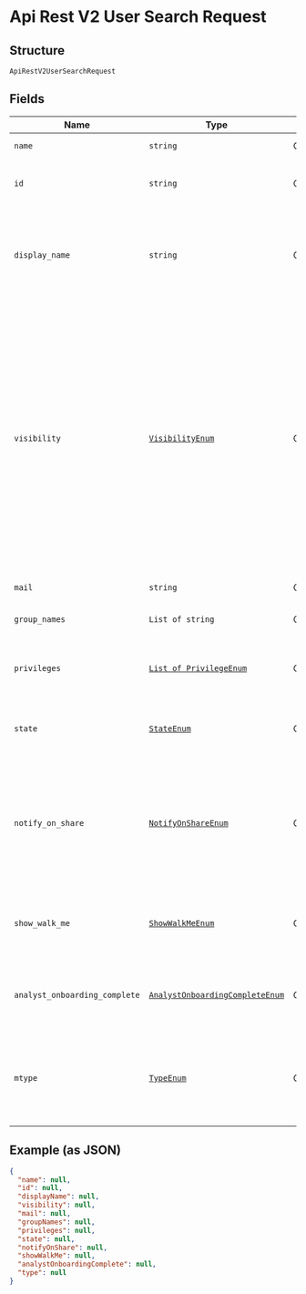 
# Api Rest V2 User Search Request

## Structure

`ApiRestV2UserSearchRequest`

## Fields

| Name | Type | Tags | Description |
|  --- | --- | --- | --- |
| `name` | `string` | Optional | Name of the user |
| `id` | `string` | Optional | The GUID of the user account to query |
| `display_name` | `string` | Optional | A unique display name string for the user account, usually their first and last name |
| `visibility` | [`VisibilityEnum`](/doc/models/visibility-enum.md) | Optional | Visibility of the user. The visibility attribute is set to DEFAULT when creating a user. The DEFAULT attribute makes a user visible to other users and user groups, and thus allows them to share objects.<br>**Default**: `'DEFAULT'`<br>*Default: `'DEFAULT'`* |
| `mail` | `string` | Optional | Email of the user account |
| `group_names` | `List of string` | Optional | A JSON array of group names |
| `privileges` | [`List of PrivilegeEnum`](/doc/models/privilege-enum.md) | Optional | A JSON array of privileges assigned to the user |
| `state` | [`StateEnum`](/doc/models/state-enum.md) | Optional | Status of user account. acitve or inactive. |
| `notify_on_share` | [`NotifyOnShareEnum`](/doc/models/notify-on-share-enum.md) | Optional | User preference for receiving email notifications when another ThoughtSpot user shares answers or pinboards. |
| `show_walk_me` | [`ShowWalkMeEnum`](/doc/models/show-walk-me-enum.md) | Optional | The user preference for revisiting the onboarding experience. |
| `analyst_onboarding_complete` | [`AnalystOnboardingCompleteEnum`](/doc/models/analyst-onboarding-complete-enum.md) | Optional | Status of the Onboarding experience in ThoughtSpot UI. |
| `mtype` | [`TypeEnum`](/doc/models/type-enum.md) | Optional | Type of user. LOCAL_USER indicates that the user is created locally in the ThoughtSpot system. |

## Example (as JSON)

```json
{
  "name": null,
  "id": null,
  "displayName": null,
  "visibility": null,
  "mail": null,
  "groupNames": null,
  "privileges": null,
  "state": null,
  "notifyOnShare": null,
  "showWalkMe": null,
  "analystOnboardingComplete": null,
  "type": null
}
```

